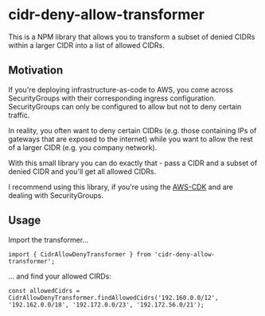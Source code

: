 # cidr-deny-allow-transformer
This is a NPM library that allows you to transform a subset of denied CIDRs within a larger CIDR
into a list of allowed CIDRs.

## Motivation
If you're deploying infrastructure-as-code to AWS, you come across SecurityGroups with their
corresponding ingress configuration. SecurityGroups can only be configured to allow but not to deny
certain traffic.

In reality, you often want to deny certain CIDRs (e.g. those containing IPs of gateways that are
exposed to the internet) while you want to allow the rest of a larger CIDR (e.g. you company network).

With this small library you can do exactly that - pass a CIDR and a subset of denied CIDR and 
you'll get all allowed CIDRs.

I recommend using this library, if you're using the [AWS-CDK](https://github.com/aws/aws-cdk) and are
dealing with SecurityGroups.

## Usage
Import the transformer...
```
import { CidrAllowDenyTransformer } from 'cidr-deny-allow-transformer';
```

... and find your allowed CIRDs:
```
const allowedCidrs = CidrAllowDenyTransformer.findAllowedCidrs('192.160.0.0/12', '192.162.0.0/18', '192.172.0.0/23', '192.172.56.0/21');
```
